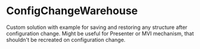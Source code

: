 # ConfigChangeWarehouse
Custom solution with example for saving and restoring any structure after configuration change.
Might be useful for Presenter or MVI mechanism, that shouldn't be recreated on configuration change.
